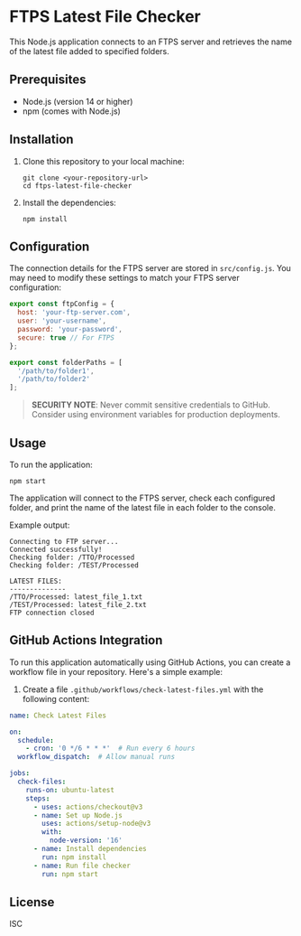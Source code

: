 # FTPS Latest File Checker

This Node.js application connects to an FTPS server and retrieves the name of the latest file added to specified folders.

## Prerequisites

- Node.js (version 14 or higher)
- npm (comes with Node.js)

## Installation

1. Clone this repository to your local machine:
   ```
   git clone <your-repository-url>
   cd ftps-latest-file-checker
   ```

2. Install the dependencies:
   ```
   npm install
   ```

## Configuration

The connection details for the FTPS server are stored in `src/config.js`. You may need to modify these settings to match your FTPS server configuration:

```javascript
export const ftpConfig = {
  host: 'your-ftp-server.com',
  user: 'your-username',
  password: 'your-password',
  secure: true // For FTPS
};

export const folderPaths = [
  '/path/to/folder1',
  '/path/to/folder2'
];
```

> **SECURITY NOTE**: Never commit sensitive credentials to GitHub. Consider using environment variables for production deployments.

## Usage

To run the application:

```
npm start
```

The application will connect to the FTPS server, check each configured folder, and print the name of the latest file in each folder to the console.

Example output:
```
Connecting to FTP server...
Connected successfully!
Checking folder: /TTO/Processed
Checking folder: /TEST/Processed

LATEST FILES:
--------------
/TTO/Processed: latest_file_1.txt
/TEST/Processed: latest_file_2.txt
FTP connection closed
```

## GitHub Actions Integration

To run this application automatically using GitHub Actions, you can create a workflow file in your repository. Here's a simple example:

1. Create a file `.github/workflows/check-latest-files.yml` with the following content:

```yaml
name: Check Latest Files

on:
  schedule:
    - cron: '0 */6 * * *'  # Run every 6 hours
  workflow_dispatch:  # Allow manual runs

jobs:
  check-files:
    runs-on: ubuntu-latest
    steps:
      - uses: actions/checkout@v3
      - name: Set up Node.js
        uses: actions/setup-node@v3
        with:
          node-version: '16'
      - name: Install dependencies
        run: npm install
      - name: Run file checker
        run: npm start
```

## License

ISC 